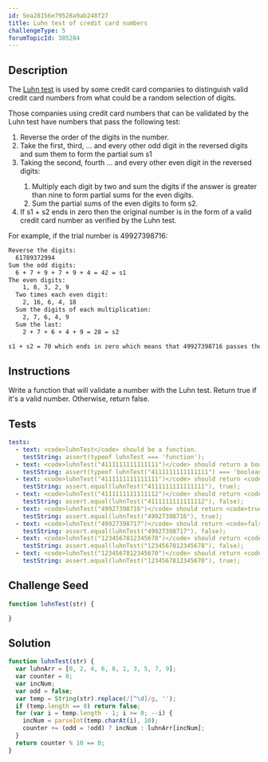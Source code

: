 ```yaml
---
id: 5ea28156e79528a9ab248f27
title: Luhn test of credit card numbers
challengeType: 5
forumTopicId: 385284
---
```


## Description

<section id='description'>

The [Luhn test](<https://en.wikipedia.org/wiki/Luhn algorithm>) is used by some credit card companies to distinguish valid credit card numbers from what could be a random selection of digits.

Those companies using credit card numbers that can be validated by the Luhn test have numbers that pass the following test:

<ol>
  <li> Reverse the order of the digits in the number.</li>
  <li> Take the first, third, ... and every other odd digit in the reversed digits and sum them to form the partial sum s1</li>
  <li> Taking the second, fourth ... and every other even digit in the reversed digits:</li>
    <ol>
      <li>Multiply each digit by two and sum the digits if the answer is greater than nine to form partial sums for the even digits.</li>
      <li>Sum the partial sums of the even digits to form s2.</li>
    </ol>
  <li>If s1 + s2 ends in zero then the original number is in the form of a valid credit card number as verified by the Luhn test.</li>
</ol>

For example, if the trial number is 49927398716:

```bash
Reverse the digits:
  61789372994
Sum the odd digits:
  6 + 7 + 9 + 7 + 9 + 4 = 42 = s1
The even digits:
    1, 8, 3, 2, 9
  Two times each even digit:
    2, 16, 6, 4, 18
  Sum the digits of each multiplication:
    2, 7, 6, 4, 9
  Sum the last:
    2 + 7 + 6 + 4 + 9 = 28 = s2

s1 + s2 = 70 which ends in zero which means that 49927398716 passes the Luhn test.
```

</section>

## Instructions

<section id='instructions'>

Write a function that will validate a number with the Luhn test. Return true if it's a valid number. Otherwise, return false.

</section>

## Tests

<section id='tests'>

```yml
tests:
  - text: <code>luhnTest</code> should be a function.
    testString: assert(typeof luhnTest === 'function');
  - text: <code>luhnTest("4111111111111111")</code> should return a boolean.
    testString: assert(typeof luhnTest("4111111111111111") === 'boolean');
  - text: <code>luhnTest("4111111111111111")</code> should return <code>true</code>.
    testString: assert.equal(luhnTest("4111111111111111"), true);
  - text: <code>luhnTest("4111111111111112")</code> should return <code>false</code>.
    testString: assert.equal(luhnTest("4111111111111112"), false);
  - text: <code>luhnTest("49927398716")</code> should return <code>true</code>.
    testString: assert.equal(luhnTest("49927398716"), true);
  - text: <code>luhnTest("49927398717")</code> should return <code>false</code>.
    testString: assert.equal(luhnTest("49927398717"), false);
  - text: <code>luhnTest("1234567812345678")</code> should return <code>false</code>.
    testString: assert.equal(luhnTest("1234567812345678"), false);
  - text: <code>luhnTest("1234567812345670")</code> should return <code>true</code>.
    testString: assert.equal(luhnTest("1234567812345670"), true);
```

</section>

## Challenge Seed

<section id='challengeSeed'>

<div id='js-seed'>

```js
function luhnTest(str) {

}
```

</div>

</section>

## Solution

<section id='solution'>

```js
function luhnTest(str) {
  var luhnArr = [0, 2, 4, 6, 8, 1, 3, 5, 7, 9];
  var counter = 0;
  var incNum;
  var odd = false;
  var temp = String(str).replace(/[^\d]/g, '');
  if (temp.length == 0) return false;
  for (var i = temp.length - 1; i >= 0; --i) {
    incNum = parseInt(temp.charAt(i), 10);
    counter += (odd = !odd) ? incNum : luhnArr[incNum];
  }
  return counter % 10 == 0;
}
```

</section>
